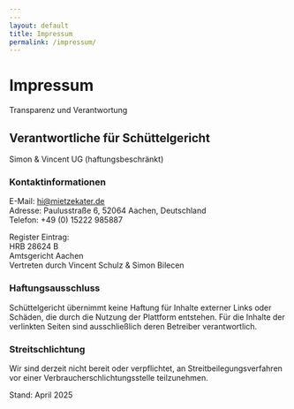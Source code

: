 ```yaml
---
---
layout: default
title: Impressum
permalink: /impressum/
---
```


# Impressum

Transparenz und Verantwortung

## Verantwortliche für Schüttelgericht
Simon & Vincent UG (haftungsbeschränkt)

### Kontaktinformationen
E-Mail: hi@mietzekater.de  
Adresse: Paulusstraße 6, 52064 Aachen, Deutschland  
Telefon: +49 (0) 15222 985887

Register Eintrag:  
HRB 28624 B  
Amtsgericht Aachen  
Vertreten durch Vincent Schulz & Simon Bilecen

### Haftungsausschluss
Schüttelgericht übernimmt keine Haftung für Inhalte externer Links oder Schäden, die durch die Nutzung der Plattform entstehen. Für die Inhalte der verlinkten Seiten sind ausschließlich deren Betreiber verantwortlich.

### Streitschlichtung
Wir sind derzeit nicht bereit oder verpflichtet, an Streitbeilegungsverfahren vor einer Verbraucherschlichtungsstelle teilzunehmen.

Stand: April 2025
